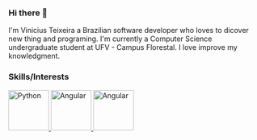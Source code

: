 ### Hi there 👋

I'm Vinicius Teixeira a Brazilian software developer who loves to dicover new thing and programing. I'm currently a Computer Science undergraduate student at UFV - Campus Florestal. I love improve my knowledgment.

### Skills/Interests

<a href="https://www.python.org/">
  <img
    alt="Python"
    height="80"
    width="80"
    src="https://www.python.org/static/img/python-logo.png" />
</a>
<a href="https://angular.io/">
  <img
    alt="Angular"
    height="80"
    width="80"
    src="https://angular.io/assets/images/logos/angular/angular.svg" />
</a>
<a href="https://angular.io/">
  <img
    alt="Angular"
    height="80"
    width="80"
    src="https://angular.io/assets/images/logos/angular/angular.svg" />
</a>
